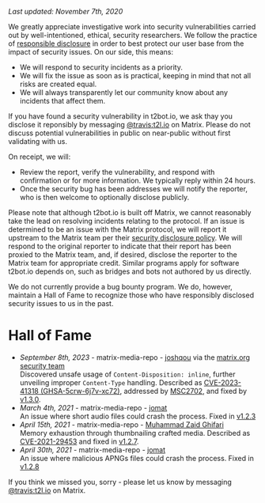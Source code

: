 *Last updated: November 7th, 2020*

We greatly appreciate investigative work into security vulnerabilities carried out
by well-intentioned, ethical, security researchers. We follow the practice of
[responsible disclosure](https://en.wikipedia.org/wiki/Responsible_disclosure) in order
to best protect our user base from the impact of security issues. On our side, this
means:

* We will respond to security incidents as a priority.
* We will fix the issue as soon as is practical, keeping in mind that not all risks are
  created equal.
* We will always transparently let our community know about any incidents that affect
  them.

If you have found a security vulnerability in t2bot.io, we ask thay you disclose it
reponsibly by messaging [@travis:t2l.io](https://matrix.to/#/@travis:t2l.io) on Matrix.
Please do not discuss potential vulnerabilities in public on near-public without first
validating with us.

On receipt, we will:

* Review the report, verify the vulnerability, and respond with confirmation or for
  more information. We typically reply within 24 hours.
* Once the security bug has been addresses we will notify the reporter, who is then
  welcome to optionally disclose publicly.

Please note that although t2bot.io is built off Matrix, we cannot reasonably take the
lead on resolving incidents relating to the protocol. If an issue is determined to be
an issue with the Matrix protocol, we will report it upstream to the Matrix team per
their [security disclosure policy](https://matrix.org/security-disclosure-policy/). We
will respond to the original reporter to indicate that their report has been proxied
to the Matrix team, and, if desired, disclose the reporter to the Matrix team for
appropriate credit. Similar programs apply for software t2bot.io depends on, such as
bridges and bots not authored by us directly.

We do not currently provide a bug bounty program. We do, however, maintain a Hall of Fame
to recognize those who have responsibly disclosed security issues to us in the past.

# Hall of Fame

* *September 8th, 2023* - matrix-media-repo - [joshqou](https://github.com/joshqou) via the [matrix.org security team](https://matrix.org/security-disclosure-policy/)<br />
  Discovered unsafe usage of `Content-Disposition: inline`, further unveiling improper `Content-Type` handling. Described as [CVE-2023-41318 (GHSA-5crw-6j7v-xc72)](https://github.com/turt2live/matrix-media-repo/security/advisories/GHSA-5crw-6j7v-xc72),
  addressed by [MSC2702](https://github.com/matrix-org/matrix-spec-proposals/pull/2702), and fixed by [v1.3.0](https://github.com/turt2live/matrix-media-repo/releases/tag/v1.2.3).
* *March 4th, 2021* - matrix-media-repo - [jomat](https://jmt.gr/)<br />
  An issue where short audio files could crash the process. Fixed in [v1.2.3](https://github.com/turt2live/matrix-media-repo/releases/tag/v1.2.3)
* *April 15th, 2021* - matrix-media-repo - [Muhammad Zaid Ghifari](https://twitter.com/Zheev1)<br />
  Memory exhaustion through thumbnailing crafted media. Described as [CVE-2021-29453](https://github.com/turt2live/matrix-media-repo/security/advisories/GHSA-j889-h476-hh9h)
  and fixed in [v1.2.7](https://github.com/turt2live/matrix-media-repo/releases/tag/v1.2.7).
* *April 30th, 2021* - matrix-media-repo - [jomat](https://jmt.gr/)<br />
  An issue where malicious APNGs files could crash the process. Fixed in [v1.2.8](https://github.com/turt2live/matrix-media-repo/releases/tag/v1.2.8)

If you think we missed you, sorry - please let us know by messaging
[@travis:t2l.io](https://matrix.to/#/@travis:t2l.io) on Matrix.
